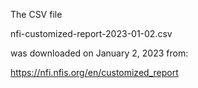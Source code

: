 
The CSV file

nfi-customized-report-2023-01-02.csv

was downloaded on January 2, 2023 from:

https://nfi.nfis.org/en/customized_report

